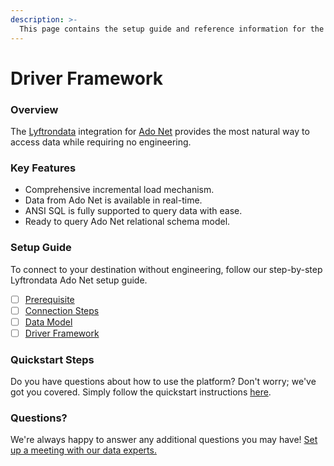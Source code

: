 ```yaml
---
description: >-
  This page contains the setup guide and reference information for the Ado Net source connector.
---
```


# Driver Framework

### Overview

The [Lyftrondata](https://www.lyftrondata.com/) integration for [Ado Net](None) provides the most natural way to access data while requiring no engineering.

### Key Features

* Comprehensive incremental load mechanism.
* Data from Ado Net is available in real-time.&#x20;
* ANSI SQL is fully supported to query data with ease.
* Ready to query Ado Net relational schema model.

### Setup Guide

To connect to your destination without engineering, follow our step-by-step Lyftrondata Ado Net setup guide.

* [ ] [Prerequisite](../prerequisite.md)
* [ ] [Connection Steps](../connection-steps.md)
* [ ] [Data Model](../data-model/erd.md)
* [ ] [Driver Framework](../driver-framework/)

### Quickstart Steps

Do you have questions about how to use the platform? Don't worry; we've got you covered. Simply follow the quickstart instructions [here](../driver-framework/README.md).

### Questions? <a href="#questions" id="questions"></a>

We're always happy to answer any additional questions you may have! [Set up a meeting with our data experts.](https://www.lyftrondata.com/book-a-meeting/)


